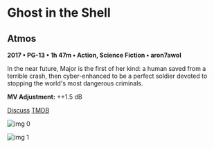 # Ghost in the Shell

## Atmos

**2017 • PG-13 • 1h 47m • Action, Science Fiction • aron7awol**

In the near future, Major is the first of her kind: a human saved from a terrible crash, then cyber-enhanced to be a perfect soldier devoted to stopping the world's most dangerous criminals.

**MV Adjustment:** ++1.5 dB

[Discuss](https://www.avsforum.com/threads/bass-eq-for-filtered-movies.2995212/post-56819342)  [TMDB](315837)

![img 0](https://i.imgur.com/Jk3NJtg.jpg)

![img 1](https://i.imgur.com/jDBGXRA.png)

